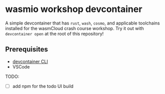 # wasmio workshop devcontainer

A simple devcontainer that has `rust`, `wash`, `cosmo`, and applicable toolchains installed for the wasmCloud crash course workshop. Try it out with `devcontainer open` at the root of this repository!

## Prerequisites
- [devcontainer CLI](https://code.visualstudio.com/docs/devcontainers/devcontainer-cli#_installation)
- VSCode

TODO:
- [ ] add npm for the todo UI build